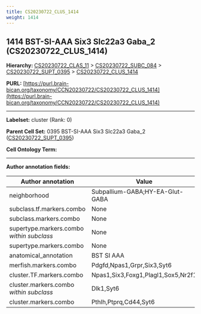 ```yaml
---
title: CS20230722_CLUS_1414
weight: 1414
---
```

## 1414 BST-SI-AAA Six3 Slc22a3 Gaba_2 (CS20230722_CLUS_1414)
<b>Hierarchy: </b>
[CS20230722_CLAS_11](../CS20230722_CLAS_11) >
[CS20230722_SUBC_084](../CS20230722_SUBC_084) >
[CS20230722_SUPT_0395](../CS20230722_SUPT_0395) >
[CS20230722_CLUS_1414](../CS20230722_CLUS_1414)

**PURL:** [https://purl.brain-bican.org/taxonomy/CCN20230722/CS20230722_CLUS_1414](https://purl.brain-bican.org/taxonomy/CCN20230722/CS20230722_CLUS_1414)

---


**Labelset:** cluster (Rank: 0)

**Parent Cell Set:** 0395 BST-SI-AAA Six3 Slc22a3 Gaba_2 ([CS20230722_SUPT_0395](../CS20230722_SUPT_0395))



**Cell Ontology Term:** 

[MARKER GENES.]: #


---

[TRANSFERRED ANNOTATIONS.]: #


[AUTHOR ANNOTATION FIELDS.]: #


**Author annotation fields:**

| Author annotation | Value |
|-------------------|-------|
|neighborhood|Subpallium-GABA;HY-EA-Glut-GABA|
|subclass.tf.markers.combo|None|
|subclass.markers.combo|None|
|supertype.markers.combo _within subclass_|None|
|supertype.markers.combo|None|
|anatomical_annotation|BST SI AAA|
|merfish.markers.combo|Pdgfd,Npas1,Grpr,Six3,Syt6|
|cluster.TF.markers.combo|Npas1,Six3,Foxg1,Plagl1,Sox5,Nr2f1|
|cluster.markers.combo _within subclass_|Dlk1,Syt6|
|cluster.markers.combo|Pthlh,Ptprq,Cd44,Syt6|
